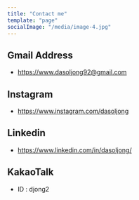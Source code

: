 ```yaml
---
title: "Contact me"
template: "page"
socialImage: "/media/image-4.jpg"
---
```


## Gmail Address

- https://www.dasoljong92@gmail.com


## Instagram

- https://www.instagram.com/dasoljong


## Linkedin

- https://www.linkedin.com/in/dasoljong/

## KakaoTalk

- ID : djong2